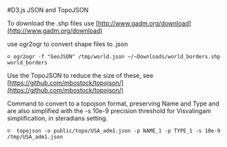 #D3.js JSON and TopoJSON

To download the .shp files use [http://www.gadm.org/download](http://www.gadm.org/download)

use ogr2ogr to convert shape files to .json

    ☺ ogr2ogr -f "GeoJSON" /tmp/world.json ~/~Downloads/world_borders.shp world_borders

Use the TopoJSON to reduce the size of these, see [https://github.com/mbostock/topojson/](https://github.com/mbostock/topojson/)

Command to convert to a topojson format, preserving Name and Type and are also simplified with the -s 10e-9 precision threshold for Visvalingam simplification, in steradians setting.

    ☺  topojson -o public/topo/USA_adm1.json -p NAME_1 -p TYPE_1 -s 10e-9 /tmp/USA_adm1.json

